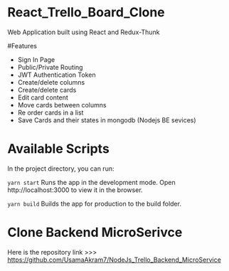 # React_Trello_Board_Clone
Web Application built using React and Redux-Thunk

#Features
 - Sign In Page
 - Public/Private Routing 
 - JWT Authentication Token
 - Create/delete columns
 - Create/delete cards
 - Edit card content
 - Move cards between columns
 - Re order cards in a list
 - Save Cards and their states in mongodb (Nodejs BE sevices)

# Available Scripts
In the project directory, you can run:

```yarn start```
Runs the app in the development mode.
Open http://localhost:3000 to view it in the browser.

```yarn build```
Builds the app for production to the build folder.

# Clone Backend MicroSerivce

Here is the repository link >>> https://github.com/UsamaAkram7/NodeJs_Trello_Backend_MicroService

